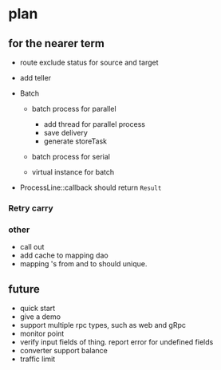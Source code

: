 # plan

## for the nearer term

* route
  exclude status for source and target
* add teller
* Batch
  * batch process for parallel
    * add thread for parallel process
    * save delivery
    * generate storeTask
  
  * batch process for serial
  * virtual instance for batch
  
* ProcessLine::callback should return `Result`

### Retry carry

### other

* call out
* add cache to mapping dao
* mapping 's from and to should unique. 

## future

* quick start
* give a demo
* support multiple rpc types, such as web and gRpc
* monitor point
* verify input fields of thing. report error for undefined fields
* converter support balance
* traffic limit




